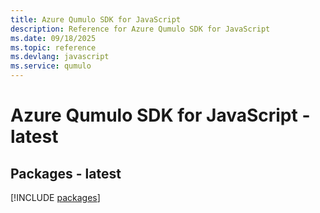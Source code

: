 ```yaml
---
title: Azure Qumulo SDK for JavaScript
description: Reference for Azure Qumulo SDK for JavaScript
ms.date: 09/18/2025
ms.topic: reference
ms.devlang: javascript
ms.service: qumulo
---
```

# Azure Qumulo SDK for JavaScript - latest
## Packages - latest
[!INCLUDE [packages](qumulo-index.md)]